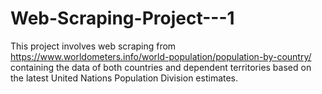 # Web-Scraping-Project---1

This project involves web scraping from https://www.worldometers.info/world-population/population-by-country/ containing the data of both countries and dependent territories based on the latest United Nations Population Division estimates.
